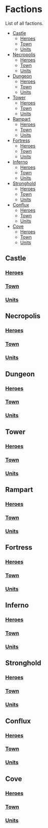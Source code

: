 # Factions

List of all factions.

<!-- MarkdownTOC autolink="true" autoanchor="true" -->

- [Castle](#castle)
	- [Heroes](#heroes)
	- [Town](#town)
	- [Units](#units)
- [Necropolis](#necropolis)
	- [Heroes](#heroes-1)
	- [Town](#town-1)
	- [Units](#units-1)
- [Dungeon](#dungeon)
	- [Heroes](#heroes-2)
	- [Town](#town-2)
	- [Units](#units-2)
- [Tower](#tower)
	- [Heroes](#heroes-3)
	- [Town](#town-3)
	- [Units](#units-3)
- [Rampart](#rampart)
	- [Heroes](#heroes-4)
	- [Town](#town-4)
	- [Units](#units-4)
- [Fortress](#fortress)
	- [Heroes](#heroes-5)
	- [Town](#town-5)
	- [Units](#units-5)
- [Inferno](#inferno)
	- [Heroes](#heroes-6)
	- [Town](#town-6)
	- [Units](#units-6)
- [Stronghold](#stronghold)
	- [Heroes](#heroes-7)
	- [Town](#town-7)
	- [Units](#units-7)
- [Conflux](#conflux)
	- [Heroes](#heroes-8)
	- [Town](#town-8)
	- [Units](#units-8)
- [Cove](#cove)
	- [Heroes](#heroes-9)
	- [Town](#town-9)
	- [Units](#units-9)

<!-- /MarkdownTOC -->

<a id="castle"></a>
## Castle

<a id="heroes"></a>
### [Heroes](heroes.md#castle)

<a id="town"></a>
### [Town](towns.md#castle)

<a id="units"></a>
### [Units](units.md#castle)

<a id="necropolis"></a>
## Necropolis

<a id="heroes-1"></a>
### [Heroes](heroes.md#necropolis)

<a id="town-1"></a>
### [Town](towns.md#necropolis)

<a id="units-1"></a>
### [Units](units.md#necropolis)

<a id="dungeon"></a>
## Dungeon

<a id="heroes-2"></a>
### [Heroes](heroes.md#dungeon)

<a id="town-2"></a>
### [Town](towns.md#dungeon)

<a id="units-2"></a>
### [Units](units.md#dungeon)

<a id="tower"></a>
## Tower

<a id="heroes-3"></a>
### [Heroes](heroes.md#tower)

<a id="town-3"></a>
### [Town](towns.md#tower)

<a id="units-3"></a>
### [Units](units.md#tower)

<a id="rampart"></a>
## Rampart

<a id="heroes-4"></a>
### [Heroes](heroes.md#rampart)

<a id="town-4"></a>
### [Town](towns.md#rampart)

<a id="units-4"></a>
### [Units](units.md#rampart)

<a id="fortress"></a>
## Fortress

<a id="heroes-5"></a>
### [Heroes](heroes.md#fortress)

<a id="town-5"></a>
### [Town](towns.md#fortress)

<a id="units-5"></a>
### [Units](units.md#fortress)

<a id="inferno"></a>
## Inferno

<a id="heroes-6"></a>
### [Heroes](heroes.md#inferno)

<a id="town-6"></a>
### [Town](towns.md#inferno)

<a id="units-6"></a>
### [Units](units.md#inferno)

<a id="stronghold"></a>
## Stronghold

<a id="heroes-7"></a>
### [Heroes](heroes.md#stronghold)

<a id="town-7"></a>
### [Town](towns.md#stronghold)

<a id="units-7"></a>
### [Units](units.md#stronghold)

<a id="conflux"></a>
## Conflux

<a id="heroes-8"></a>
### [Heroes](heroes.md#conflux)

<a id="town-8"></a>
### [Town](towns.md#conflux)

<a id="units-8"></a>
### [Units](units.md#conflux)

<a id="cove"></a>
## Cove

<a id="heroes-9"></a>
### [Heroes](heroes.md#cove)

<a id="town-9"></a>
### [Town](towns.md#cove)

<a id="units-9"></a>
### [Units](units.md#cove)
